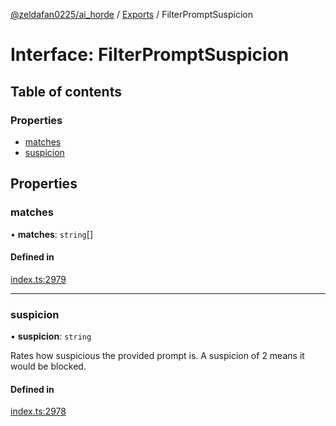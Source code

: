 [@zeldafan0225/ai_horde](../README.md) / [Exports](../modules.md) / FilterPromptSuspicion

# Interface: FilterPromptSuspicion

## Table of contents

### Properties

- [matches](FilterPromptSuspicion.md#matches)
- [suspicion](FilterPromptSuspicion.md#suspicion)

## Properties

### matches

• **matches**: `string`[]

#### Defined in

[index.ts:2979](https://github.com/ZeldaFan0225/ai_horde/blob/f6fd59f/index.ts#L2979)

___

### suspicion

• **suspicion**: `string`

Rates how suspicious the provided prompt is. A suspicion of 2 means it would be blocked.

#### Defined in

[index.ts:2978](https://github.com/ZeldaFan0225/ai_horde/blob/f6fd59f/index.ts#L2978)
